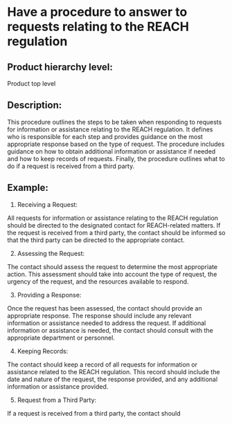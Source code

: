 # Have a procedure to answer to requests relating to the REACH regulation

## Product hierarchy level:
Product top level

## Description:
This procedure outlines the steps to be taken when responding to requests for information or assistance relating to the REACH regulation. It defines who is responsible for each step and provides guidance on the most appropriate response based on the type of request. The procedure includes guidance on how to obtain additional information or assistance if needed and how to keep records of requests. Finally, the procedure outlines what to do if a request is received from a third party.

## Example:
1. Receiving a Request:

All requests for information or assistance relating to the REACH regulation should be directed to the designated contact for REACH-related matters. If the request is received from a third party, the contact should be informed so that the third party can be directed to the appropriate contact.

2. Assessing the Request:

The contact should assess the request to determine the most appropriate action. This assessment should take into account the type of request, the urgency of the request, and the resources available to respond.

3. Providing a Response:

Once the request has been assessed, the contact should provide an appropriate response. The response should include any relevant information or assistance needed to address the request. If additional information or assistance is needed, the contact should consult with the appropriate department or personnel.

4. Keeping Records:

The contact should keep a record of all requests for information or assistance related to the REACH regulation. This record should include the date and nature of the request, the response provided, and any additional information or assistance provided.

5. Request from a Third Party:

If a request is received from a third party, the contact should
